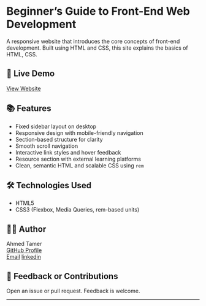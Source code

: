 # Beginner’s Guide to Front-End Web Development

A responsive website that introduces the core concepts of front-end development. Built using HTML and CSS, this site explains the basics of HTML, CSS.

## 🔗 Live Demo

[View Website](https://ahmedtamerali.github.io/beginner-frontend-guide/)  

## 📚 Features

- Fixed sidebar layout on desktop
- Responsive design with mobile-friendly navigation
- Section-based structure for clarity
- Smooth scroll navigation
- Interactive link styles and hover feedback
- Resource section with external learning platforms
- Clean, semantic HTML and scalable CSS using `rem`

## 🛠 Technologies Used

- HTML5
- CSS3 (Flexbox, Media Queries, rem-based units)

## 🧑‍💻 Author

Ahmed Tamer  
[GitHub Profile](https://github.com/ahmedtamerali)  
[Email](mailto:ahmedtamerali50@gmail.com)
[linkedin](www.linkedin.com/in/ahmed-tamer-ali)

## 📢 Feedback or Contributions

Open an issue or pull request. Feedback is welcome.

---

